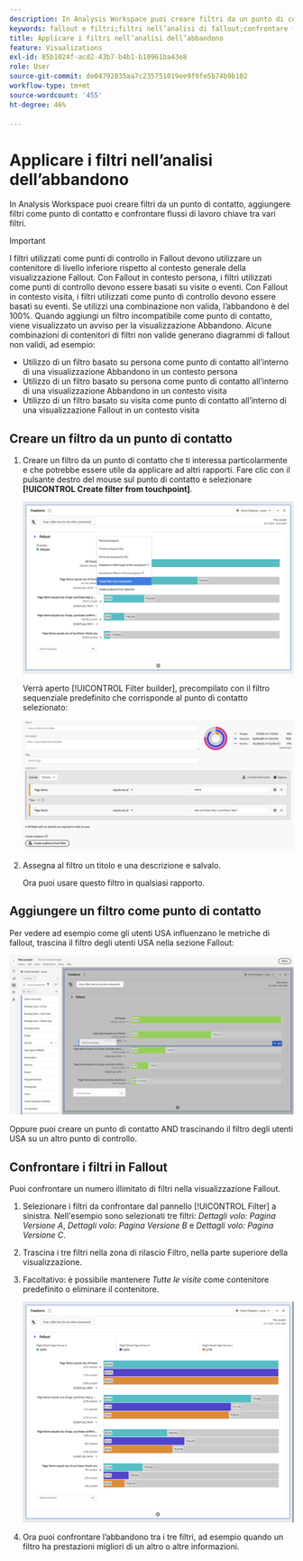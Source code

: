 ```yaml
---
description: In Analysis Workspace puoi creare filtri da un punto di contatto, aggiungere filtri come punto di contatto e confrontare flussi di lavoro chiave tra vari filtri.
keywords: fallout e filtri;filtri nell’analisi di fallout;confrontare filtri di fallout
title: Applicare i filtri nell’analisi dell’abbandono
feature: Visualizations
exl-id: 85b1024f-acd2-43b7-b4b1-b10961ba43e8
role: User
source-git-commit: de04792035aa7c235751019ee9f9fe5b74b9b102
workflow-type: tm+mt
source-wordcount: '455'
ht-degree: 46%

---
```


# Applicare i filtri nell’analisi dell’abbandono

In Analysis Workspace puoi creare filtri da un punto di contatto, aggiungere filtri come punto di contatto e confrontare flussi di lavoro chiave tra vari filtri.

>[!IMPORTANT]
>
>I filtri utilizzati come punti di controllo in Fallout devono utilizzare un contenitore di livello inferiore rispetto al contesto generale della visualizzazione Fallout. Con Fallout in contesto persona, i filtri utilizzati come punti di controllo devono essere basati su visite o eventi. Con Fallout in contesto visita, i filtri utilizzati come punto di controllo devono essere basati su eventi. Se utilizzi una combinazione non valida, l’abbandono è del 100%. Quando aggiungi un filtro incompatibile come punto di contatto, viene visualizzato un avviso per la visualizzazione Abbandono. Alcune combinazioni di contenitori di filtri non valide generano diagrammi di fallout non validi, ad esempio:

* Utilizzo di un filtro basato su persona come punto di contatto all’interno di una visualizzazione Abbandono in un contesto persona
* Utilizzo di un filtro basato su persona come punto di contatto all’interno di una visualizzazione Abbandono in un contesto visita
* Utilizzo di un filtro basato su visita come punto di contatto all’interno di una visualizzazione Fallout in un contesto visita

## Creare un filtro da un punto di contatto

1. Creare un filtro da un punto di contatto che ti interessa particolarmente e che potrebbe essere utile da applicare ad altri rapporti. Fare clic con il pulsante destro del mouse sul punto di contatto e selezionare **[!UICONTROL Create filter from touchpoint]**.

   ![Menu a discesa Punto di contatto con Crea segmento dal punto di contatto evidenziato.](assets/fallout-createfilter.png)

   Verrà aperto [!UICONTROL Filter builder], precompilato con il filtro sequenziale predefinito che corrisponde al punto di contatto selezionato:

   ![Il Generatore di filtri visualizza il filtro sequenziale precompilato e precompilato.](assets/fallout-definefilter.png)

1. Assegna al filtro un titolo e una descrizione e salvalo.

   Ora puoi usare questo filtro in qualsiasi rapporto.

## Aggiungere un filtro come punto di contatto

Per vedere ad esempio come gli utenti USA influenzano le metriche di fallout, trascina il filtro degli utenti USA nella sezione Fallout:

![Il filtro Utenti USA selezionato ed evidenziato da trascinare nell&#39;abbandono.](assets/fallout-addfilter.png)

Oppure puoi creare un punto di contatto AND trascinando il filtro degli utenti USA su un altro punto di controllo.

## Confrontare i filtri in Fallout

Puoi confrontare un numero illimitato di filtri nella visualizzazione Fallout.

1. Selezionare i filtri da confrontare dal pannello [!UICONTROL Filter] a sinistra. Nell&#39;esempio sono selezionati tre filtri: *Dettagli volo: Pagina Versione A*, *Dettagli volo: Pagina Versione B* e *Dettagli volo: Pagina Versione C*.
1. Trascina i tre filtri nella zona di rilascio Filtro, nella parte superiore della visualizzazione.


1. Facoltativo: è possibile mantenere *Tutte le visite* come contenitore predefinito o eliminare il contenitore.

   ![Fallout che mostra tutte le visite insieme ai due filtri trascinati nel passaggio precedente.](assets/fallout-multiplefilters.png)

1. Ora puoi confrontare l’abbandono tra i tre filtri, ad esempio quando un filtro ha prestazioni migliori di un altro o altre informazioni.
